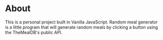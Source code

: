 # About
This is a personal project built in Vanilla JavaScript. Random meal generator is a little program that will generate random meals by clicking a button using the TheMealDB's public API. 
